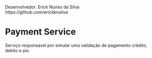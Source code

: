 <br>
Desenvolvedor: Erick Nunes da Silva 
<br>
https://github.com/erickknsilva

# Payment Service

Serviço responsavel por simular uma validação de pagamento crédito, debito e pix.
